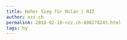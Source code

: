 ```yaml
---
title: Hoher Sieg für Milan | NZZ
author: nzz.ch
permalink: 2018-02-10-nzz.ch-898278245.html
tags: hy
---
```


